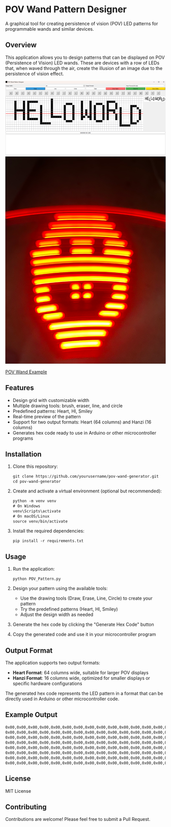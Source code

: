 # POV Wand Pattern Designer

A graphical tool for creating persistence of vision (POV) LED patterns for programmable wands and similar devices.

## Overview

This application allows you to design patterns that can be displayed on POV (Persistence of Vision) LED wands. These are devices with a row of LEDs that, when waved through the air, create the illusion of an image due to the persistence of vision effect.

![POV Wand Pattern Designer Interface](docs/app-screenshot.png)
![Results](docs/IMG_2859.png)

[POV Wand Example](https://www.aliexpress.us/item/3256806595449574.html)

## Features

- Design grid with customizable width
- Multiple drawing tools: brush, eraser, line, and circle
- Predefined patterns: Heart, HI, Smiley
- Real-time preview of the pattern
- Support for two output formats: Heart (64 columns) and Hanzi (16 columns)
- Generates hex code ready to use in Arduino or other microcontroller programs

## Installation

1. Clone this repository:
   ```
   git clone https://github.com/yourusername/pov-wand-generator.git
   cd pov-wand-generator
   ```

2. Create and activate a virtual environment (optional but recommended):
   ```
   python -m venv venv
   # On Windows
   venv\Scripts\activate
   # On macOS/Linux
   source venv/bin/activate
   ```

3. Install the required dependencies:
   ```
   pip install -r requirements.txt
   ```

## Usage

1. Run the application:
   ```
   python POV_Pattern.py
   ```

2. Design your pattern using the available tools:
   - Use the drawing tools (Draw, Erase, Line, Circle) to create your pattern
   - Try the predefined patterns (Heart, HI, Smiley)
   - Adjust the design width as needed

3. Generate the hex code by clicking the "Generate Hex Code" button

4. Copy the generated code and use it in your microcontroller program

## Output Format

The application supports two output formats:

- **Heart Format**: 64 columns wide, suitable for larger POV displays
- **Hanzi Format**: 16 columns wide, optimized for smaller displays or specific hardware configurations

The generated hex code represents the LED pattern in a format that can be directly used in Arduino or other microcontroller code.

## Example Output

```
0x00,0x00,0x00,0x00,0x00,0x00,0x00,0x00,0x00,0x00,0x00,0x00,0x00,0x00,0x00,0x00,
0x00,0x00,0x00,0x00,0x00,0x00,0x00,0x00,0x00,0x00,0x00,0x00,0x00,0x00,0x00,0x00,
0x00,0x00,0x00,0x00,0x00,0x00,0x00,0x00,0x00,0x00,0x00,0x00,0x00,0x00,0x00,0x00,
0x00,0x00,0x00,0x00,0x00,0x00,0x00,0x00,0x00,0x00,0x00,0x00,0x00,0x00,0x00,0x00,
0x00,0x00,0x00,0x00,0x00,0x00,0x00,0x00,0x00,0x00,0x00,0x00,0x00,0x00,0x00,0x00,
0x00,0x00,0x00,0x00,0x00,0x00,0x00,0x00,0x00,0x00,0x00,0x00,0x00,0x00,0x00,0x00,
0x00,0x00,0x00,0x00,0x00,0x00,0x00,0x00,0x00,0x00,0x00,0x00,0x00,0x00,0x00,0x00,
0x00,0x00,0x00,0x00,0x00,0x00,0x00,0x00,0x00,0x00,0x00,0x00,0x00,0x00,0x00,0x00,
```

## License

MIT License

## Contributing

Contributions are welcome! Please feel free to submit a Pull Request.
